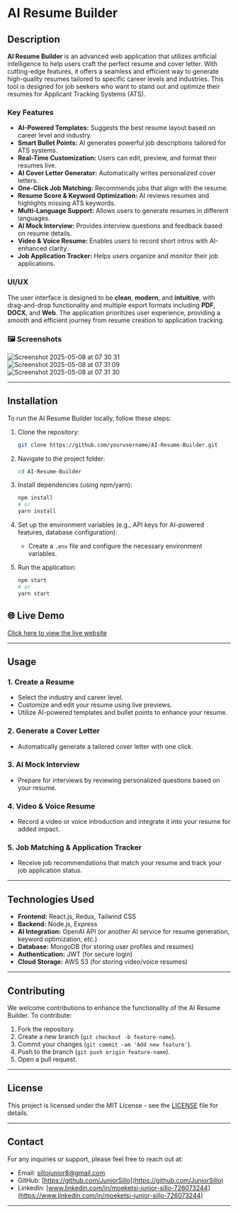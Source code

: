 # AI Resume Builder

## Description

**AI Resume Builder** is an advanced web application that utilizes artificial intelligence to help users craft the perfect resume and cover letter. With cutting-edge features, it offers a seamless and efficient way to generate high-quality resumes tailored to specific career levels and industries. This tool is designed for job seekers who want to stand out and optimize their resumes for Applicant Tracking Systems (ATS).

### Key Features

* **AI-Powered Templates:** Suggests the best resume layout based on career level and industry.
* **Smart Bullet Points:** AI generates powerful job descriptions tailored for ATS systems.
* **Real-Time Customization:** Users can edit, preview, and format their resumes live.
* **AI Cover Letter Generator:** Automatically writes personalized cover letters.
* **One-Click Job Matching:** Recommends jobs that align with the resume.
* **Resume Score & Keyword Optimization:** AI reviews resumes and highlights missing ATS keywords.
* **Multi-Language Support:** Allows users to generate resumes in different languages.
* **AI Mock Interview:** Provides interview questions and feedback based on resume details.
* **Video & Voice Resume:** Enables users to record short intros with AI-enhanced clarity.
* **Job Application Tracker:** Helps users organize and monitor their job applications.

### UI/UX

The user interface is designed to be **clean**, **modern**, and **intuitive**, with drag-and-drop functionality and multiple export formats including **PDF**, **DOCX**, and **Web**. The application prioritizes user experience, providing a smooth and efficient journey from resume creation to application tracking.

### 🖼️ Screenshots
![Screenshot 2025-05-08 at 07 30 31](https://github.com/user-attachments/assets/95d5da9b-4dfd-49e1-96be-81f9cd2c32f7)
![Screenshot 2025-05-08 at 07 31 09](https://github.com/user-attachments/assets/48c7b2db-a10c-4a09-8265-8358c51ded2b)
![Screenshot 2025-05-08 at 07 31 30](https://github.com/user-attachments/assets/dcea0f71-6c9d-4d76-be9a-e37e6f096852)


---

## Installation

To run the AI Resume Builder locally, follow these steps:

1. Clone the repository:

   ```bash
   git clone https://github.com/yourusername/AI-Resume-Builder.git
   ```

2. Navigate to the project folder:

   ```bash
   cd AI-Resume-Builder
   ```

3. Install dependencies (using npm/yarn):

   ```bash
   npm install
   # or
   yarn install
   ```

4. Set up the environment variables (e.g., API keys for AI-powered features, database configuration):

   * Create a `.env` file and configure the necessary environment variables.

5. Run the application:

   ```bash
   npm start
   # or
   yarn start
   ```

## 🌐 Live Demo

[Click here to view the live website](https://ai-resume-builder-idebow0ct-juniorsillos-projects.vercel.app)


---

## Usage

### 1. **Create a Resume**

* Select the industry and career level.
* Customize and edit your resume using live previews.
* Utilize AI-powered templates and bullet points to enhance your resume.

### 2. **Generate a Cover Letter**

* Automatically generate a tailored cover letter with one click.

### 3. **AI Mock Interview**

* Prepare for interviews by reviewing personalized questions based on your resume.

### 4. **Video & Voice Resume**

* Record a video or voice introduction and integrate it into your resume for added impact.

### 5. **Job Matching & Application Tracker**

* Receive job recommendations that match your resume and track your job application status.

---

## Technologies Used

* **Frontend:** React.js, Redux, Tailwind CSS
* **Backend:** Node.js, Express
* **AI Integration:** OpenAI API (or another AI service for resume generation, keyword optimization, etc.)
* **Database:** MongoDB (for storing user profiles and resumes)
* **Authentication:** JWT (for secure login)
* **Cloud Storage:** AWS S3 (for storing video/voice resumes)

---

## Contributing

We welcome contributions to enhance the functionality of the AI Resume Builder. To contribute:

1. Fork the repository.
2. Create a new branch (`git checkout -b feature-name`).
3. Commit your changes (`git commit -am 'Add new feature'`).
4. Push to the branch (`git push origin feature-name`).
5. Open a pull request.

---

## License

This project is licensed under the MIT License - see the [LICENSE](LICENSE) file for details.

---

## Contact

For any inquiries or support, please feel free to reach out at:

* Email: sillojunior8@gmail.com
* GitHub: [https://github.com/JuniorSillo](https://github.com/JuniorSillo)
* LinkedIn: [www.linkedin.com/in/moeketsi-junior-sillo-726073244](https://www.linkedin.com/in/moeketsi-junior-sillo-726073244)


---

